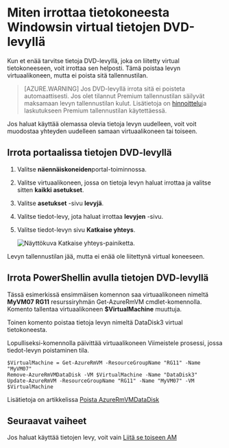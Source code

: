 <properties
    pageTitle="Irrota Windows AM tietojen levyltä | Microsoft Azure"
    description="Lue irrottaa tietojen DVD-levyllä virtual tietokoneesta, Resurssienhallinta käyttöönoton mallin Azure-tietokannassa."
    services="virtual-machines-windows"
    documentationCenter=""
    authors="cynthn"
    manager="timlt"
    editor=""
    tags="azure-service-management"/>

<tags
    ms.service="virtual-machines-windows"
    ms.workload="infrastructure-services"
    ms.tgt_pltfrm="vm-windows"
    ms.devlang="na"
    ms.topic="article"
    ms.date="09/27/2016"
    ms.author="cynthn"/>



# <a name="how-to-detach-a-data-disk-from-a-windows-virtual-machine"></a>Miten irrottaa tietokoneesta Windowsin virtual tietojen DVD-levyllä


Kun et enää tarvitse tietoja DVD-levyllä, joka on liitetty virtual tietokoneeseen, voit irrottaa sen helposti. Tämä poistaa levyn virtuaalikoneen, mutta ei poista sitä tallennustilan. 

> [AZURE.WARNING] Jos DVD-levyllä irrota sitä ei poisteta automaattisesti. Jos olet tilannut Premium tallennustilan säilyvät maksamaan levyn tallennustilan kulut. Lisätietoja on [hinnoittelu](../storage/storage-premium-storage.md#pricing-and-billing)ja laskutukseen Premium tallennustilan käytettäessä. 

Jos haluat käyttää olemassa olevia tietoja levyn uudelleen, voit voit muodostaa yhteyden uudelleen samaan virtuaalikoneen tai toiseen.  


## <a name="detach-a-data-disk-using-the-portal"></a>Irrota portaalissa tietojen DVD-levyllä

1. Valitse **näennäiskoneiden**portal-toiminnossa.

2. Valitse virtuaalikoneen, jossa on tietoja levyn haluat irrottaa ja valitse sitten **kaikki asetukset**.

3. Valitse **asetukset** -sivu **levyjä**.

4. Valitse tiedot-levy, jota haluat irrottaa **levyjen** -sivu.

5. Valitse tiedot-levyn sivu **Katkaise yhteys**.


    ![Näyttökuva Katkaise yhteys-painiketta.](./media/virtual-machines-windows-detach-disk/detach-disk.png)

Levyn tallennustilan jää, mutta ei enää ole liitettynä virtual koneeseen.


## <a name="detach-a-data-disk-using-powershell"></a>Irrota PowerShellin avulla tietojen DVD-levyllä

Tässä esimerkissä ensimmäisen komennon saa virtuaalikoneen nimeltä **MyVM07** **RG11** resurssiryhmän Get-AzureRmVM cmdlet-komennolla. Komento tallentaa virtuaalikoneen **$VirtualMachine** muuttuja. 

Toinen komento poistaa tietoja levyn nimeltä DataDisk3 virtual tietokoneesta. 

Lopulliseksi-komennolla päivittää virtuaalikoneen Viimeistele prosessi, jossa tiedot-levyn poistaminen tila.

    $VirtualMachine = Get-AzureRmVM -ResourceGroupName "RG11" -Name "MyVM07" 
    Remove-AzureRmVMDataDisk -VM $VirtualMachine -Name "DataDisk3"
    Update-AzureRmVM -ResourceGroupName "RG11" -Name "MyVM07" -VM $VirtualMachine


Lisätietoja on artikkelissa [Poista AzureRmVMDataDisk](https://msdn.microsoft.com/library/mt603614.aspx)

## <a name="next-steps"></a>Seuraavat vaiheet

Jos haluat käyttää tietojen levy, voit vain [Liitä se toiseen AM](virtual-machines-windows-attach-disk-portal.md)
